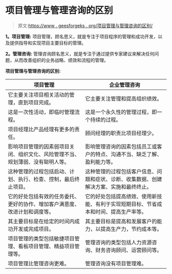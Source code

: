 # 项目管理与管理咨询的区别

> 原文:[https://www . geesforgeks . org/项目管理与管理咨询的区别/](https://www.geeksforgeeks.org/difference-between-project-management-and-management-consulting/)

**1。项目管理:**
项目管理，顾名思义，就是专注于项目程序的管理和成功开发，以及提供指导和实现项目主要目标的管理。

**2。管理咨询:**
管理咨询顾名思义，就是专注于通过提供专家建议来解决任何问题，从而改善组织的业务战略、绩效和流程的管理。

**项目管理与管理咨询的区别:**

<center>

| 项目管理 | 企业管理咨询 |
| --- | --- |
| 它主要关注项目相关活动的管理，直到项目完成。 | 它主要关注管理和提高组织绩效。 |
| 这是一次性活动，即临时管理流程。 | 这是一个永久性的管理过程，即一个持续的过程。 |
| 项目经理比产品经理有更多的责任。 | 顾问经理的职责比项目经理少。 |
| 影响项目管理的因素弱项目关闭、组织文化、风险管理不当、规划薄弱、没有聪明人等。 | 影响管理咨询的因素包括员工或客户的特点、沟通不当、缺乏了解、盈利能力等。 |
| 这种管理的过程包括启动、计划、执行、检查、控制，最后终止项目。 | 这种管理的过程包括客户信息、问题和症状、诊断、收集数据、创建解决方案、实施和最终终止。 |
| 它的好处包括有效的任务委托、更好的协作、增加客户满意度、改进计划和调度等。 | 它的好处包括提高绩效、使用新技能、有利于实现短期目标、节省成本和时间、提高生产率等。 |
| 其主要目标是在给定的时间内成功开发或完成项目。 | 其主要目标是提高和发展客户的能力，以提高生产力，节约成本等。 |
| 项目管理的类型包括敏捷项目管理、看板项目管理、精益项目管理等。 | 管理咨询的类型包括人力资源咨询、财务咨询顾问、运营顾问等。 |
| 项目管理比管理咨询更难。 | 管理咨询没有项目管理难。 |

</center>